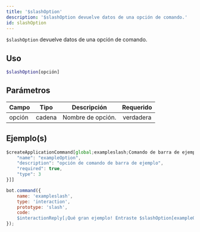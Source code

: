 ```yaml
---
title: '$slashOption'
description: '$slashOption devuelve datos de una opción de comando.'
id: slashOption
---
```


`$slashOption` devuelve datos de una opción de comando.

## Uso

```php
$slashOption[opción]
```

## Parámetros

| Campo  | Tipo   | Descripción       | Requerido |
| ------ | ------ | ----------------- |:---------:|
| opción | cadena | Nombre de opción. | verdadera |

## Ejemplo(s)

```javascript
$createApplicationCommand[global;exampleslash;Comando de barra de ejemplo simple.;true;slash;[{
    "name": "exampleOption",
    "description": "opción de comando de barra de ejemplo",
    "required": true,
    "type": 3
}]]
```

```javascript
bot.command({
    name: 'exampleslash',
    type: 'interaction',
    prototype: 'slash',
    code: `
    $interactionReply[¡Qué gran ejemplo! Entraste $slashOption[exampleOption]!]`
});
```